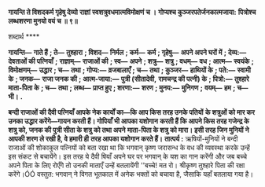 **गायन्ति ते विशदकर्म गृहेषु देव्यो** **राज्ञां स्वशत्रुवधमात्मविमोक्षणं च ।** **गोप्यश्च कुञ्जरपतेर्जनकात्मजाया:** **पित्रोश्च लब्धशरणा मुनयो वयं च ॥ ९॥** 

शब्दार्थ **** 

**गायन्ति—** **गाते हैं** **; ते—** **तुश्हारा** **; विशद—** **निर्मल** **; कर्म—** **कर्म** **; गृहेषु—** **अपने अपने घरों में** **; देव्य:—** **देवताओं की पत्नियाँ** **;** **राज्ञाम्—** **राजाओं की** **; स्व—** **अपने** **; शत्रु—** **शत्रु** **; वधम्—** **वध** **; आत्म—** **स्वयंके** **; विमोक्षणम्—** **उद्धार** **; च—** **तथा** **; गोप्य:—** **व्रजबालाएँ** **; च—** **तथा** **; कुञ्जर—** **हाथियों के** **; पते:—** **स्वामी के** **; जनक—** **राजा जनक की** **; आत्म-जाया:—** **पुत्री (सीतादेवी,** **रामचन्द्र की पत्नी) के** **; पित्रो:—** **तुश्हारे माता-पिता के** **; च—** **तथा** **; लब्ध—** **प्राप्त हुए** **; शरणा:—** **शरण** **; मुनय:—** **मुनिगण** **;** **वयम्—** **हम** **; च—** **भी।** **.** 

**बन्दी राजाओं की दैवी पत्नियाँ आपके नेक कार्यों का—कि आप किस तरह उनके पतियों** **के शत्रुओं को मार कर उनका उद्धार करेंगे—गायन करती हैं। गोपियाँ भी आपका यशोगान** **करती हैं कि आपने किस तरह गजेन्द्र के शत्रु को, जनक की पुत्री सीता के शत्रु को तथा अपने** **माता-पिता के शत्रु को मारा। इसी तरह जिन मुनियों ने आपकी शरण ले रखी है, वे हमारी ही** **तरह आपका यशोगान करते हैं।** **तात्पर्य :** ऋषियों-मुनियों ने बन्दी राजाओं की शोकाकुल पत्नियों को बता रखा था कि भगवान् कृष्ण जरासन्ध के वध की व्यवस्था करके उन्हें इस संकट से बचायेंगे। इस तरह ये दैवी षियाँ अपने घर पर भगवान् के यश का गान करेंगी और जब बच्चे अपने पिता के लिए रोएँगे तो उनकी माताएँ उन्हें बतलायेंगी ''बच्चे! मत रो। श्रीकृष्ण तुश्हारे पिता की रक्षा करेंगे।ÓÓ वस्तुत: भगवान् ने विगत भूतकाल में अनेक भक्तों को बचाया है, जैसाकि यहाँ बतलाया गया है।  